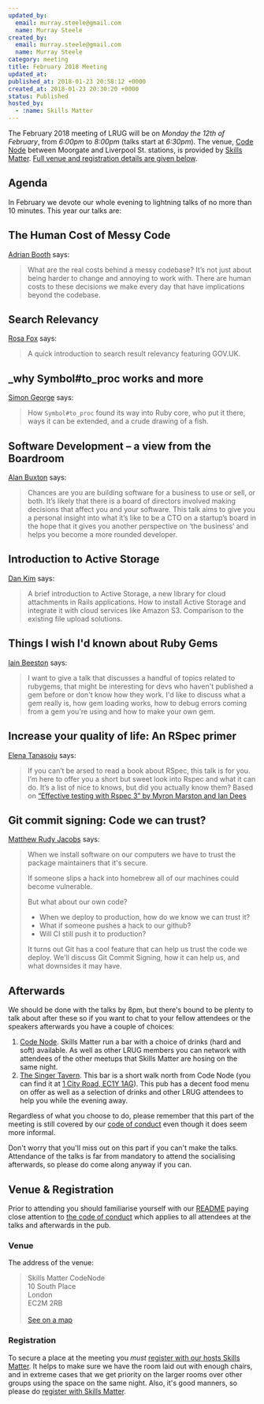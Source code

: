 ```yaml
---
updated_by:
  email: murray.steele@gmail.com
  name: Murray Steele
created_by:
  email: murray.steele@gmail.com
  name: Murray Steele
category: meeting
title: February 2018 Meeting
updated_at:
published_at: 2018-01-23 20:58:12 +0000
created_at: 2018-01-23 20:30:20 +0000
status: Published
hosted_by:
  - :name: Skills Matter
---
```


The February 2018 meeting of LRUG will be on *Monday the 12th of February*,
from _6:00pm_ to _8:00pm_ (talks start at _6:30pm_).  The venue, [Code
Node](skills-matter-venue) between Moorgate and Liverpool St. stations, is
provided by [Skills Matter](http://www.skillsmatter.com).  [Full venue and
registration details are given below](#feb18registration).

Agenda
------

In February we devote our whole evening to lightning talks of no more than 10
minutes.  This year our talks are:

## The Human Cost of Messy Code

[Adrian Booth](https://twitter.com/Adrian1707) says:

> What are the real costs behind a messy codebase? It’s not just about being
> harder to change and annoying to work with. There are human costs to these
> decisions we make every day that have implications beyond the codebase.

## Search Relevancy

[Rosa Fox](https://twitter.com/rosaemerald) says:

> A quick introduction to search result relevancy featuring GOV.UK.

## \_why Symbol#to\_proc works and more

[Simon George](https://twitter.com/sfcgim) says:

> How `Symbol#to_proc` found its way into Ruby core, who put it there, ways it
> can be extended, and a crude drawing of a fish.

## Software Development – a view from the Boardroom

[Alan Buxton](https://twitter.com/alanbuxton) says:

> Chances are you are building software for a business to use or sell, or both.
> It’s likely that there is a board of directors involved making decisions that
> affect you and your software. This talk aims to give you a personal insight
> into what it’s like to be a CTO on a startup’s board in the hope that it
> gives you another perspective on ‘the business’ and helps you become a more
> rounded developer.

## Introduction to Active Storage

[Dan Kim](https://twitter.com/dankimio) says:

> A brief introduction to Active Storage, a new library for cloud attachments
> in Rails applications. How to install Active Storage and integrate it with
> cloud services like Amazon S3. Comparison to the existing file upload
> solutions.

## Things I wish I'd known about Ruby Gems

[Iain Beeston](https://twitter.com/iainbeeston) says:

> I want to give a talk that discusses a handful of topics related to rubygems,
> that might be interesting for devs who haven't published a gem before or don't
> know how they work. I'd like to discuss what a gem really is, how gem loading
> works, how to debug errors coming from a gem you're using and how to make your
> own gem.

## Increase your quality of life: An RSpec primer

[Elena Tanasoiu](https://twitter.com/elenatanasoiu) says:

> If you can’t be arsed to read a book about RSpec, this talk is for you. I’m
> here to offer you a short but sweet look into Rspec and what it can do. It’s
> a list of nice to knows, but did you actually know them? Based on [“Effective
> testing with Rspec 3” by Myron Marston and Ian Dees](https://pragprog.com/book/rspec3/effective-testing-with-rspec-3)

## Git commit signing: Code we can trust?

[Matthew Rudy Jacobs](https://twitter.com/matthewrudy) says:

> When we install software on our computers we have to trust the package maintainers that it's secure.
>
> If someone slips a hack into homebrew all of our machines could become vulnerable.
>
> But what about our own code?
> * When we deploy to production, how do we know we can trust it?
> * What if someone pushes a hack to our github?
> * Will CI still push it to production?
>
> It turns out Git has a cool feature that can help us trust the code we deploy.
> We'll discuss Git Commit Signing, how it can help us, and what downsides it may have.

Afterwards
----------

We should be done with the talks by 8pm, but there's bound to be plenty
to talk about after these so if you want to chat to your fellow attendees or
the speakers afterwards you have a couple of choices:

1. [Code Node][skills-matter-venue].  Skills Matter run a bar with a choice of
   drinks (hard and soft) available.  As well as other LRUG members you can
   network with attendees of the other meetups that Skills Matter are hosing on
   the same night.
2. [The Singer Tavern](http://singertavern.com/).  This bar is a short walk
   north from Code Node (you can find it at [1 City Road, EC1Y
   1AG](https://goo.gl/maps/w9kPu)).  This pub has a decent food menu on offer
   as well as a selection of drinks and other LRUG attendees to help you
   while the evening away.

Regardless of what you choose to do, please remember that this part of the
meeting is still covered by our [code of
conduct](http://readme.lrug.org/#code-of-condut) even though it does seem more
informal.

Don't worry that you'll miss out on this part if you can't make the talks.
Attendance of the talks is far from mandatory to attend the socialising
afterwards, so please do come along anyway if you can.

Venue & Registration <a name="feb18registration">&nbsp;</a>
-----------------------------------------------------------

Prior to attending you should familiarise yourself with our
[README](http://readme.lrug.org/) paying close attention to [the code of
conduct](http://readme.lrug.org/#code-of-conduct) which applies to
all attendees at the talks and afterwards in the pub.

### Venue

The address of the venue:

> Skills Matter CodeNode<br/>10 South Place<br/>London<br/>EC2M 2RB<br/><br/>[See on a map](https://goo.gl/maps/ONJT4)

### Registration

To secure a place at the meeting you *must* [register with our hosts
Skills Matter][skills-matter-event].  It helps to
make sure we have the room laid out with enough chairs, and in extreme cases
that we get priority on the larger rooms over other groups using the space on
the same night.  Also, it's good manners, so please do [register with Skills
Matter][skills-matter-event].

[skills-matter-venue]: https://skillsmatter.com/locations/264-skills-matter-codenode
[skills-matter-event]: https://skillsmatter.com/meetups/10571-lrug-february
